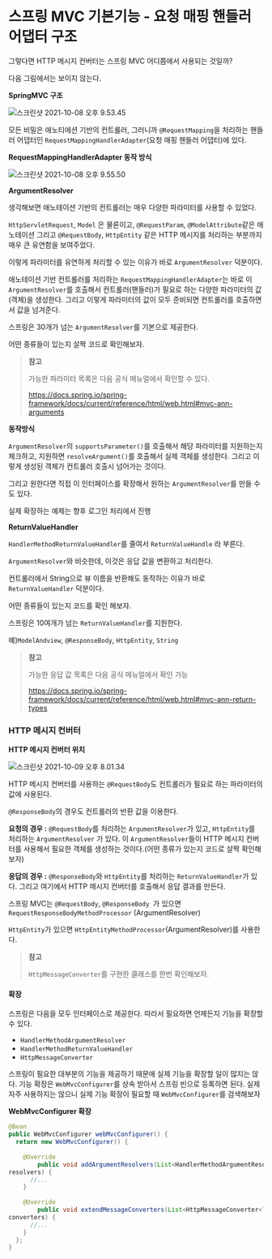 # 스프링 MVC  기본기능 - 요청 매핑 핸들러 어댑터 구조

그렇다면 HTTP 메시지 컨버터는 스프링 MVC 어디쯤에서 사용되는 것일까?

다음 그림에서는 보이지 않는다.

**SpringMVC 구조**

![스크린샷 2021-10-08 오후 9.53.45](/Users/MisternB/Desktop/TIL/md-images/%E1%84%89%E1%85%B3%E1%84%8F%E1%85%B3%E1%84%85%E1%85%B5%E1%86%AB%E1%84%89%E1%85%A3%E1%86%BA%202021-10-08%20%E1%84%8B%E1%85%A9%E1%84%92%E1%85%AE%209.53.45.png)

모든 비밀은 애노티에션 기반의 컨트롤러, 그러니까 `@RequestMapping`을 처리하는 핸들러 어댑터인 `RequestMappingHandlerAdapter`(요청 매핑 핸들러 어댑터)에 있다.



**RequestMappingHandlerAdapter 동작 방식**

![스크린샷 2021-10-08 오후 9.55.50](/Users/MisternB/Desktop/TIL/md-images/%E1%84%89%E1%85%B3%E1%84%8F%E1%85%B3%E1%84%85%E1%85%B5%E1%86%AB%E1%84%89%E1%85%A3%E1%86%BA%202021-10-08%20%E1%84%8B%E1%85%A9%E1%84%92%E1%85%AE%209.55.50.png)

**ArgumentResolver**

생각해보면 애노테이션 기반의 컨트롤러는 매우 다양한 파라미터를 사용할 수 있었다.

`HttpServletRequest`, `Model` 은 물론이고, `@RequestParam`, `@ModelAttribute`같은 애노테이션 그리고 `@RequestBody`, `HttpEntity` 같은 HTTP 메시지를 처리하는 부분까지 매우 큰 유연함을 보여주었다. 

이렇게 파라미터를 유연하게 처리할 수 있는 이유가 바로 `ArgumentResolver` 덕분이다.

애노테이션 기반 컨트롤러를 처리하는 `RequestMappingHandlerAdapter`는 바로 이 `ArgumentResolver`를 호출해서 컨트롤러(핸들러)가 필요로 하는 다양한 파라미터의 값(객체)을 생성한다. 그리고 이렇게 파라미터의 값이 모두 준비되면 컨트롤러를 호출하면서 값을 넘겨준다.



스프링은 30개가 넘는 `ArgumentResolver`를 기본으로 제공한다.

어떤 종류들이 있는지 살짝 코드로 확인해보자.

> **참고**
>
> 가능한 파라미터 목록은 다음 공식 메뉴얼에서 확인할 수 있다.
>
> https://docs.spring.io/spring-framework/docs/current/reference/html/web.html#mvc-ann-arguments



**동작방식**

`ArgumentResolver`의 `supportsParameter()`를 호출해서 해당 파라미터를 지원하는지 체크하고, 지원하면 `resolveArgument()`를 호출해서 실제 객체를 생성한다. 그리고 이렇게 생성된 객체가 컨트롤러 호출시 넘어가는 것이다.

그리고 원한다면 직접 이 인터페이스를 확장해서 원하는 `ArgumentResolver`를 만들 수도 있다.

실제 확장하는 예제는 향후 로그인 처리에서 진행



**ReturnValueHandler**

`HandlerMethodReturnValueHandler`를 줄여서 `ReturnValueHandle` 라 부른다.

`ArgumentResolver`와 비슷한데, 이것은 응답 값을 변환하고 처리한다.

컨트롤러에서 String으로 뷰 이름을 반환해도 동작하는 이유가 바로 `ReturnValueHandler` 덕분이다.

어떤 종류들이 있는지 코드를 확인 해보자.

스프링은 10여개가 넘는 `ReturnValueHandler`를 지원한다.

예)`ModelAndview`, `@ResponseBody`, `HttpEntity`, `String`

> **참고**
>
> 가능한 응답 값 목록은 다음 공식 메뉴얼에서 확인 가능
>
> https://docs.spring.io/spring-framework/docs/current/reference/html/web.html#mvc-ann-return-types



### HTTP 메시지 컨버터

**HTTP 메시지 컨버터 위치**

![스크린샷 2021-10-09 오후 8.01.34](../md-images/%E1%84%89%E1%85%B3%E1%84%8F%E1%85%B3%E1%84%85%E1%85%B5%E1%86%AB%E1%84%89%E1%85%A3%E1%86%BA%202021-10-09%20%E1%84%8B%E1%85%A9%E1%84%92%E1%85%AE%208.01.34.png)

HTTP 메시지 컨버터를 사용하는 `@RequestBody`도 컨트롤러가 필요로 하는 파라미터의 값에 사용된다.

`@ResponseBody`의 경우도 컨트롤러의 반환 값을 이용한다.



**요청의 경우 :** `@RequestBody`를 처리하는 `ArgumentResolver`가 있고, `HttpEntity`를 처리하는 `ArgumentResolver` 가 있다. 이 `ArgumentResolver`들이 HTTP 메시지 컨버터를 사용해서 필요한 객체를 생성하는 것이다.(어떤 종류가 있는지  코드로 살짝 확인해보자)

**응답의 경우 :** `@ResponseBody`와 `HttpEntity`를 처리하는 `ReturnValueHandler`가 있다. 그리고 여기에서 HTTP 메시지 컨버터를 호출해서 응답 결과를 만든다.



스프링 MVC는 `@RequestBody`,  `@ResponseBody `가 있으면  `RequestResponseBodyMethodProcessor` (ArgumentResolver)

`HttpEntity`가 있으면 `HttpEntityMethodProcessor`(ArgumentResolver)를 사용한다.

>  **참고**
>
> `HttpMessageConverter`를 구현한 클래스를 한번 확인해보자.



#### 확장

스프링은 다음을 모두 인터페이스로 제공한다. 따라서 필요하면 언제든지 기능을 확장할 수 있다.

* `HandlerMethodArgumentResolver`
* `HandlerMethodReturnValueHandler`
* `HttpMessageConverter`

스프링이 필요한 대부분의 기능을 제공하기 때문에 실제 기능을 확장할 일이 많지는 않다. 기능 확장은 `WebMvcConfigurer`를 상속 받아서 스프링 빈으로 등록하면 된다. 실제 자주 사용하지는 않으니 실제 기능 확장이 필요할 때 `WebMvcConfigurer`를 검색해보자

**WebMvcConfigurer 확장**

```java
@Bean
public WebMvcConfigurer webMvcConfigurer() {
  return new WebMvcConfigurer() {
    
    @Override
 		public void addArgumentResolvers(List<HandlerMethodArgumentResolver>
resolvers) {
      //...
    }
    
    @Override
 		public void extendMessageConverters(List<HttpMessageConverter<?>>
converters) {
      //...
    }
  };
}
```

